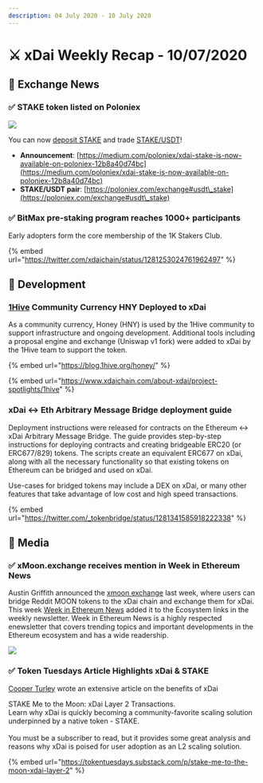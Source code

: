 ```yaml
---
description: 04 July 2020 - 10 July 2020
---
```


# ⚔️ xDai Weekly Recap - 10/07/2020

## :satellite: Exchange News

### ✅ **STAKE token listed on Poloniex**

![](../../../../.gitbook/assets/poloniex.jpeg)

You can now [deposit STAKE](https://poloniex.com/wallet/STAKE/receive) and trade [STAKE/USDT](https://poloniex.com/exchange#usdt\_stake)!

* **Announcement**: [https://medium.com/poloniex/xdai-stake-is-now-available-on-poloniex-12b8a40d74bc](https://medium.com/poloniex/xdai-stake-is-now-available-on-poloniex-12b8a40d74bc)
* **STAKE/USDT pair**: [https://poloniex.com/exchange#usdt\_stake](https://poloniex.com/exchange#usdt\_stake)

### ✅ BitMax pre-staking program reaches 1000+ participants

Early adopters form the core membership of the 1K Stakers Club.&#x20;

{% embed url="https://twitter.com/xdaichain/status/1281253024761962497" %}

## :office: Development

### [1Hive](https://1hive.org) Community Currency HNY Deployed to xDai

As a community currency, Honey (HNY) is used by the 1Hive community to support infrastructure and ongoing development.  Additional tools including a proposal engine and exchange (Uniswap v1 fork) were added to xDai by the 1Hive team to support the token.

{% embed url="https://blog.1hive.org/honey/" %}

{% embed url="https://www.xdaichain.com/about-xdai/project-spotlights/1hive" %}

### xDai <-> Eth Arbitrary Message Bridge deployment guide

Deployment instructions were released for contracts on the Ethereum <-> xDai Arbitrary Message Bridge. The guide provides step-by-step instructions for deploying contracts and creating bridgeable ERC20 (or ERC677/829) tokens. The scripts create an equivalent ERC677 on xDai, along with all the necessary functionality so that existing tokens on Ethereum can be bridged and used on xDai.&#x20;

Use-cases for bridged tokens may include a DEX on xDai, or many other features that take advantage of low cost and high speed transactions.

{% embed url="https://twitter.com/_tokenbridge/status/1281341585918222338" %}

## :newspaper: Media

### ✅  xMoon.exchange receives mention in Week in Ethereum News

Austin Griffith announced the [xmoon exchange](https://twitter.com/austingriffith/status/1279078134349025281)  last week, where users can bridge Reddit MOON tokens to the xDai chain and exchange them for xDai. This week  [Week in Ethereum News](https://weekinethereumnews.com) added it to the Ecosystem links in the weekly newsletter. Week in Ethereum News is a highly respected enewsletter that covers trending topics and important developments in the Ethereum ecosystem and has a wide readership.

![](../../../../.gitbook/assets/weekinethereum.png)

### ✅ Token Tuesdays Article Highlights xDai & STAKE

[Cooper Turley](https://twitter.com/Cooopahtroopa) wrote an extensive article on the benefits of xDai

STAKE Me to the Moon: xDai Layer 2 Transactions.\
Learn why xDai is quickly becoming a community-favorite scaling solution underpinned by a native token - STAKE. \
\
You must be a subscriber to read, but it provides some great analysis and reasons why xDai is poised for user adoption as an L2 scaling solution.

{% embed url="https://tokentuesdays.substack.com/p/stake-me-to-the-moon-xdai-layer-2" %}



